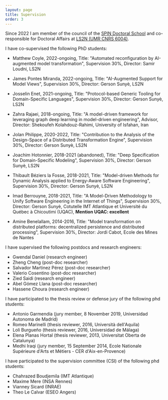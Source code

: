 ```yaml
---
layout: page
title: Supervision
order: 3
---
```


Since 2022 I am member of the council of the [SPIN Doctoral School](https://ed-spin.doctorat-bretagne.fr/) and co-responsible for Doctoral Affairs at [LS2N (UMR CNRS 6004)](http://www.ls2n.fr/).

I have co-supervised the following PhD students:

* Matthew Coyle, 2022-ongoing, Title: "Automated reconfiguration by AI-augmented model transformation", Supervision 30%, Director: Samir Loudni, LS2N
* James Pontes Miranda, 2022-ongoing, Title: "AI-Augmented Support for Model Views", Supervision 30%, Director: Gerson Sunyè, LS2N
* Josselin Enet, 2021-ongoing, Title: "Protocol-based Generic Tooling for Domain-Specific Languages", Supervision 30%, Director: Gerson Sunyè, LS2N
* Zahra Rajaei, 2018-ongoing, Title: "A model-driven framework for leveraging graph deep learning in model-driven engineering", Advisor, Director: Shekoufeh Kolahdouz-Rahimi, University of Isfahan, Iran

* Jolan Philippe, 2020-2022, Title: "Contribution to the Analysis of the Design-Space of a Distributed Transformation Engine", Supervision 30%, Director: Gerson Sunyè, LS2N
* Joachim Hotonnier, 2018-2021 (abandoned), Title: "Deep Specification for Domain-Specific Modeling", Supervision 30%, Director: Gerson Sunyè, LS2N
* Thibault Béziers la Fosse, 2018-2021, Title: "Model-driven   Methods for Dynamic Analysis applied to Energy-Aware Software
Engineering", Supervision 30%, Director: Gerson Sunyè, LS2N
* Imad Berrouyne, 2018-2021, Title: "A Model-Driven Methodology to Unify Software Engineering in the Internet of Things", Supervision 30%, Director: Gerson Sunyè, Cotutelle IMT Atlantique et Université du Québec à Chicoutimi (UQAC), **Mention UQAC: excellent**
* Amine Benelallam, 2014-2016, Title: "Model transformation on distributed platforms: decentralized persistence and distributed processing", Supervision 30%, Director: Jordi Cabot, Ecole des Mines de Nantes

I have supervised the following postdocs and research engineers:

* Gwendal Daniel (research engineer)
* Zheng Cheng (post-doc researcher)
* Salvador Martinez Pérez (post-doc researcher)
* Valerio Cosentino (post-doc researcher)
* Zied Saidi (research engineer)
* Abel Gómez Llana (post-doc researcher)
* Hassene Choura (research engineer)

I have participated to the thesis review or defense jury of the following phd students:

* Antonio Garmendía (jury member, 8 November 2019, Universidad Autonoma de Madrid) 
* Romeo Marinelli (thesis reviewer, 2016, Università dell'Aquila)
* Loli Burgueño (thesis reviewer, 2016, Universidad de Málaga)
* Elena Planas Hortal (thesis reviewer, 2013, Universitat Oberta de Catalunya)
* Medhi Iraqi (jury member, 15 September 2014, Ecole Nationale Supérieure d'Arts et Métiers - CER d'Aix-en-Provence)

I have participated to the supervision committee (CSI) of the following phd students:

* Chahrazed Boudjemila (IMT Atlantique)
* Maxime Mere (INSA Rennes)
* Vianney Sicard (INRAE)
* Theo Le Calvar (ESEO Angers) 
